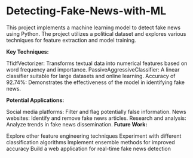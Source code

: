 # Detecting-Fake-News-with-ML
This project implements a machine learning model to detect fake news using Python. The project utilizes a political dataset and explores various techniques for feature extraction and model training.

**Key Techniques:**

TfidfVectorizer: Transforms textual data into numerical features based on word frequency and importance.
PassiveAggressiveClassifier: A linear classifier suitable for large datasets and online learning.
Accuracy of 92.74%: Demonstrates the effectiveness of the model in identifying fake news.

**Potential Applications:**

Social media platforms: Filter and flag potentially false information.
News websites: Identify and remove fake news articles.
Research and analysis: Analyze trends in fake news dissemination.
**Future Work:**

Explore other feature engineering techniques
Experiment with different classification algorithms
Implement ensemble methods for improved accuracy
Build a web application for real-time fake news detection
